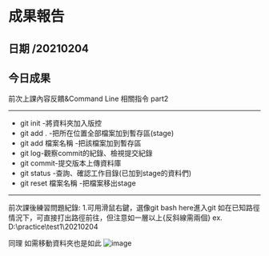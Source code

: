 成果報告
======
日期 /20210204
---
今日成果
---
前次上課內容反饋&Command Line 相關指令 part2


***
- git init -將資料夾加入版控
- git add .  -把所在位置全部檔案加到暫存區(stage)
- git add 檔案名稱 -把該檔案加到暫存區
- git log-觀察commit的紀錄、檢視提交紀錄
- git commit-提交版本上傳資料庫
- git status -查詢、確認工作目錄(已加到stage的資料們)
- git reset 檔案名稱 -把檔案移出stage
---
前次課後練習問題紀錄:
1.可用滑鼠右鍵，選像git bash here進入git
如在已知路徑情況下，可直接打出路徑前往，但注意如一層以上{反斜線需兩個}
ex. D:\\practice\\test1\\20210204

同理
如需移動資料夾也是如此
![image](https://img.onl/hQLmoo)

